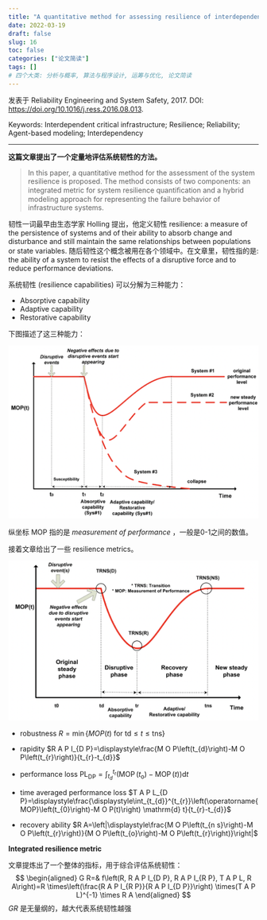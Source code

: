 ```yaml
---
title: "A quantitative method for assessing resilience of interdependent infrastructures"
date: 2022-03-19
draft: false
slug: 16
toc: false
categories: ["论文简读"]
tags: []
# 四个大类: 分析与概率, 算法与程序设计, 运筹与优化, 论文简读
---
```


发表于 Reliability Engineering and System Safety, 2017. DOI: https://doi.org/10.1016/j.ress.2016.08.013.

Keywords: Interdependent critical infrastructure; Resilience; Reliability; Agent-based modeling; Interdependency

---

**这篇文章提出了一个定量地评估系统韧性的方法。**

> In this paper, a quantitative method for the assessment of the system resilience is proposed. The method consists of two components: an integrated metric for system resilience quantiﬁcation and a hybrid modeling approach for representing the failure behavior of infrastructure systems.

韧性一词最早由生态学家 Holling 提出，他定义韧性 resilience: a measure of the persistence of systems and of their ability to absorb change and disturbance and still maintain the same relationships between populations or state variables. 随后韧性这个概念被用在各个领域中。在文章里，韧性指的是: the ability of a system to resist the effects of a disruptive force and to reduce performance deviations.

系统韧性 (resilience capabilities) 可以分解为三种能力：

+ Absorptive capability
+ Adaptive capability
+ Restorative capability

下图描述了这三种能力：

<img src="../figures/16/image-20220409200059406.png" alt="image-20220409200059406" style="zoom:67%;" />

纵坐标 MOP 指的是 *measurement of performance* ，一般是0-1之间的数值。

接着文章给出了一些 resilience metrics。

<img src="../figures/16/image-20220410180709960.png" alt="image-20220410180709960" style="zoom:67%;" />



+ robustness $R = \min \{MOP(t) \text{ for } \mathrm{td} \leq t \leq \mathrm{tns}\}$
+ rapidity $R A P I_{D P}=\displaystyle\frac{M O P\left(t_{d}\right)-M O P\left(t_{r}\right)}{t_{r}-t_{d}}$
+ performance loss $\mathrm{PL}_{\mathrm{DP}}=\displaystyle\int_{t_{d}}^{t_{\mathrm{r}}}\left(\operatorname{MOP}\left(t_{\mathrm{o}}\right)-\operatorname{MOP}(t)\right) \mathrm{d} t$
+ time averaged performance loss $T A P L_{D P}=\displaystyle\frac{\displaystyle\int_{t_{d}}^{t_{r}}\left(\operatorname{MOP}\left(t_{0}\right)-M O P(t)\right) \mathrm{d} t}{t_{r}-t_{d}}$



+ recovery ability $R A=\left|\displaystyle\frac{M O P\left(t_{n s}\right)-M O P\left(t_{r}\right)}{M O P\left(t_{o}\right)-M O P\left(t_{r}\right)}\right|$

**Integrated resilience metric**

文章提炼出了一个整体的指标，用于综合评估系统韧性：
$$
\begin{aligned}
G R=& f\left(R, R A P I_{D P}, R A P I_{R P}, T A P L, R A\right)=R \times\left(\frac{R A P I_{R P}}{R A P I_{D P}}\right) \times(T A P L)^{-1} \times R A
\end{aligned}
$$
$GR$ 是无量纲的，越大代表系统韧性越强




